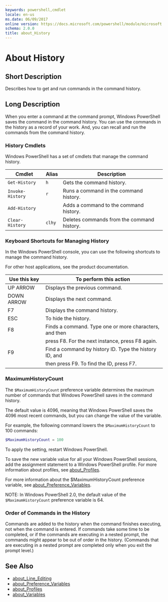 ```yaml
---
keywords: powershell,cmdlet
locale: en-us
ms.date: 06/09/2017
online version: https://docs.microsoft.com/powershell/module/microsoft.powershell.core/about/about_history?view=powershell-4.0
schema: 2.0.0
title: about_History
---
```


# About History

## Short Description

Describes how to get and run commands in the command history.

## Long Description

When you enter a command at the command prompt, Windows PowerShell saves the
command in the command history. You can use the commands in the history as a
record of your work. And, you can recall and run the commands from the command
history.

### History Cmdlets

Windows PowerShell has a set of cmdlets that manage the command history.

| Cmdlet           | Alias  | Description                                |
| ---------------- | ------ | ------------------------------------------ |
| `Get-History`    | `h`    | Gets the command history.                  |
| `Invoke-History` | `r`    | Runs a command in the command history.     |
| `Add-History`    |        | Adds a command to the command history.     |
| `Clear-History`  | `clhy` | Deletes commands from the command history. |

### Keyboard Shortcuts for Managing History

In the Windows PowerShell console, you can use the following shortcuts to
manage the command history.

For other host applications, see the product documentation.

| Use this key | To perform this action                                  |
| ------------ | ------------------------------------------------------- |
| UP ARROW     | Displays the previous command.                          |
| DOWN ARROW   | Displays the next command.                              |
| F7           | Displays the command history.                           |
| ESC          | To hide the history.                                    |
| F8           | Finds a command. Type one or more characters, and then  |
|              | press F8. For the next instance, press F8 again.        |
| F9           | Find a command by history ID. Type the history ID, and  |
|              | then press F9. To find the ID, press F7.                |

### MaximumHistoryCount

The `$MaximumHistoryCount` preference variable determines the maximum number
of commands that Windows PowerShell saves in the command history.

The default value is 4096, meaning that Windows PowerShell saves the 4096 most
recent commands, but you can change the value of the variable.

For example, the following command lowers the `$MaximumHistoryCount` to 100
commands:

```powershell
$MaximumHistoryCount = 100
```

To apply the setting, restart Windows PowerShell.

To save the new variable value for all your Windows PowerShell sessions, add
the assignment statement to a Windows PowerShell profile. For more information
about profiles, see [about_Profiles](about_Profiles.md).

For more information about the $MaximumHistoryCount preference variable, see
[about_Preference_Variables](about_Preference_Variables.md).

NOTE: In Windows PowerShell 2.0, the default value of the
`$MaximumHistoryCount` preference variable is 64.

### Order of Commands in the History

Commands are added to the history when the command finishes executing, not
when the command is entered. If commands take some time to be completed, or if
the commands are executing in a nested prompt, the commands might appear to be
out of order in the history. (Commands that are executing in a nested prompt
are completed only when you exit the prompt level.)

## See Also

- [about_Line_Editing](about_Line_Editing.md)
- [about_Preference_Variables](about_Preference_Variables.md)
- [about_Profiles](about_Profiles.md)
- [about_Variables](about_Variables.md)
